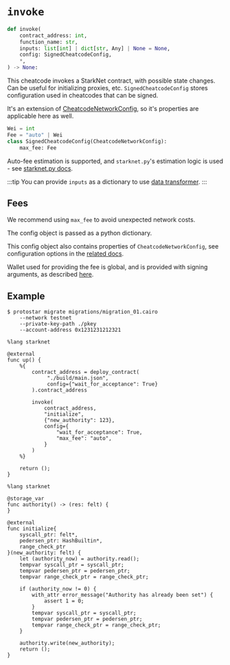 # `invoke`

```python
def invoke(
    contract_address: int,
    function_name: str,
    inputs: list[int] | dict[str, Any] | None = None,
    config: SignedCheatcodeConfig,
    *,
) -> None:
```

This cheatcode invokes a StarkNet contract, with possible state changes. Can be useful for initializing proxies, etc.
`SignedCheatcodeConfig` stores configuration used in cheatcodes that can be signed.

It's an extension of [CheatcodeNetworkConfig](./network-config.md), so it's properties are applicable here as well.

```python
Wei = int
Fee = "auto" | Wei
class SignedCheatcodeConfig(CheatcodeNetworkConfig):
    max_fee: Fee
```

Auto-fee estimation is supported, and `starknet.py`'s estimation logic is used - see [starknet.py docs](https://starknetpy.readthedocs.io/en/latest/guide.html#automatic-fee-estimation).


:::tip
You can provide `inputs` as a dictionary to use [data transformer](./README.md#data-transformer).
:::

## Fees
We recommend using `max_fee` to avoid unexpected network costs.

The config object is passed as a python dictionary.

This config object also contains properties of `CheatcodeNetworkConfig`, see configuration options in the [related docs](./network-config.md).

Wallet used for providing the fee is global, and is provided with signing arguments, as described [here](../09-interacting-with-starknet/06-signing.md).

## Example

```
$ protostar migrate migrations/migration_01.cairo
    --network testnet
    --private-key-path ./pkey
    --account-address 0x1231231212321
```

```cairo title="migrations/migration_01.cairo"
%lang starknet

@external
func up() {
    %{
        contract_address = deploy_contract(
             "./build/main.json",
             config={"wait_for_acceptance": True}
        ).contract_address

        invoke(
            contract_address,
            "initialize",
            {"new_authority": 123},
            config={
                "wait_for_acceptance": True,
                "max_fee": "auto",
            }
        )
    %}

    return ();
}
```

```cairo title="src/main.cairo"
%lang starknet

@storage_var
func authority() -> (res: felt) {
}

@external
func initialize{
    syscall_ptr: felt*,
    pedersen_ptr: HashBuiltin*,
    range_check_ptr
}(new_authority: felt) {
    let (authority_now) = authority.read();
    tempvar syscall_ptr = syscall_ptr;
    tempvar pedersen_ptr = pedersen_ptr;
    tempvar range_check_ptr = range_check_ptr;

    if (authority_now != 0) {
        with_attr error_message("Authority has already been set") {
            assert 1 = 0;
        }
        tempvar syscall_ptr = syscall_ptr;
        tempvar pedersen_ptr = pedersen_ptr;
        tempvar range_check_ptr = range_check_ptr;
    }

    authority.write(new_authority);
    return ();
}
```
